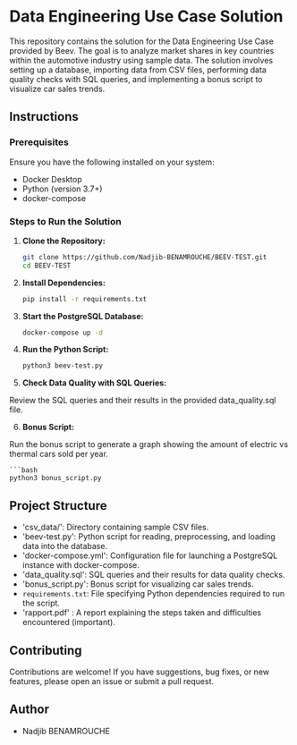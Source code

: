 # Data Engineering Use Case Solution

This repository contains the solution for the Data Engineering Use Case provided by Beev. The goal is to analyze market shares in key countries within the automotive industry using sample data. The solution involves setting up a database, importing data from CSV files, performing data quality checks with SQL queries, and implementing a bonus script to visualize car sales trends.

## Instructions

### Prerequisites

Ensure you have the following installed on your system:

- Docker Desktop
- Python (version 3.7+)
- docker-compose

### Steps to Run the Solution

1. **Clone the Repository:**

   ```bash
   git clone https://github.com/Nadjib-BENAMROUCHE/BEEV-TEST.git
   cd BEEV-TEST

   
2. **Install Dependencies:**

    ```bash
    pip install -r requirements.txt

3. **Start the PostgreSQL Database:**

    ```bash
    docker-compose up -d

4. **Run the Python Script:**

    ```bash
    python3 beev-test.py

5. **Check Data Quality with SQL Queries:**

Review the SQL queries and their results in the provided data_quality.sql file.

6. **Bonus Script:**

Run the bonus script to generate a graph showing the amount of electric vs thermal cars sold per year.

    ```bash
    python3 bonus_script.py


## Project Structure

- 'csv_data/': Directory containing sample CSV files.
- 'beev-test.py': Python script for reading, preprocessing, and loading data into the database.
- 'docker-compose.yml': Configuration file for launching a PostgreSQL instance with docker-compose.
- 'data_quality.sql': SQL queries and their results for data quality checks.
- 'bonus_script.py': Bonus script for visualizing car sales trends.
- `requirements.txt`: File specifying Python dependencies required to run the script.
- 'rapport.pdf' : A report explaining the steps taken and difficulties encountered (important).

## Contributing

Contributions are welcome! If you have suggestions, bug fixes, or new features, please open an issue or submit a pull request.

## Author

- Nadjib BENAMROUCHE
